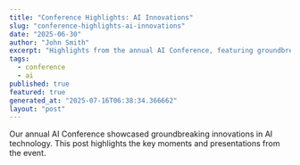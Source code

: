 ```yaml
---
title: "Conference Highlights: AI Innovations"
slug: "conference-highlights-ai-innovations"
date: "2025-06-30"
author: "John Smith"
excerpt: "Highlights from the annual AI Conference, featuring groundbreaking innovations."
tags:
  - conference
  - ai
published: true
featured: true
generated_at: "2025-07-16T06:38:34.366662"
layout: "post"
---
```


Our annual AI Conference showcased groundbreaking innovations in AI technology. This post highlights the key moments and presentations from the event.